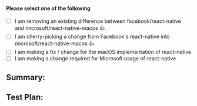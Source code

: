 <!-- Thanks for submitting a pull request! We appreciate you spending the time to work on these changes. Please provide enough information so that others can review your pull request. The four fields below are mandatory. -->

<!-- This fork of react-native provides React Native for macOS for the community.  It also contains some changes that are required for usage internal to Microsoft.  We are working on reducing the diff between Facebook's public version of react-native and our microsoft/react-native-macos fork.  Long term, we want this fork to only contain macOS concerns and have the other iOS and Android concerns contributed upstream.

If you are making a new change then one of the following should be done:
- Consider if it is possible to achieve the desired behavior without making a change to microsoft/react-native-macos.  Often a change can be made in a layer above in facebook/react-native instead.
- Create a corresponding PR against [facebook/react-native](https://github.com/facebook/react-native)
**Note:** Ideally you would wait for Facebook feedback before submitting to Microsoft, since we want to ensure that this fork doesn't deviate from upstream.
-->

#### Please select one of the following
- [ ] I am removing an existing difference between facebook/react-native and microsoft/react-native-macos :thumbsup:
- [ ] I am cherry-picking a change from Facebook's react-native into microsoft/react-native-macos :thumbsup:
- [ ] I am making a fix / change for the macOS implementation of react-native
- [ ] I am making a change required for Microsoft usage of react-native

## Summary:

<!-- Explain the **motivation** for making this change. What existing problem does the pull request solve? -->

## Test Plan:

<!-- Demonstrate the code is solid. Example: The exact commands you ran and their output, screenshots / videos if the pull request changes the user interface. -->
